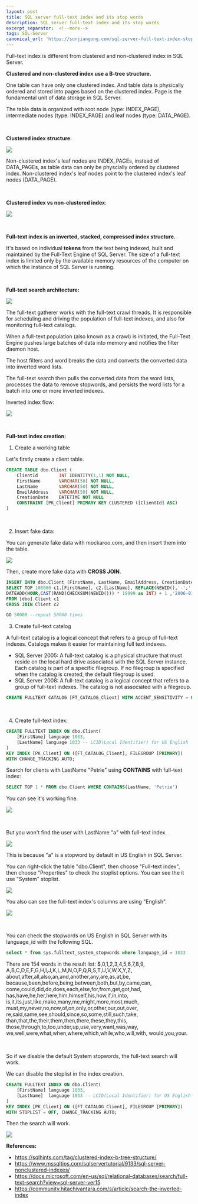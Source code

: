 ```yaml
---
layout: post
title: SQL server full-text index and its stop words
description: SQL server full-text index and its stop words
excerpt_separator:  <!--more-->
tags: SQL-Server
canonical_url: 'https://sunjiangong.com/sql-server-full-text-index-stop-words-stop-list/'
---
```


Full-text index is different from clustered and non-clustered index in SQL Server.

**Clustered and non-clustered index use a B-tree structure.**

One table can have only one clustered index. And table data is physically ordered and stored into pages based on the clustered index. Page is the fundamental unit of data storage in SQL Server.

The table data is organized with root node (type: INDEX_PAGE), intermediate nodes (type: INDEX_PAGE) and leaf nodes (type: DATA_PAGE).

<br/>

**Clustered index structure**:

![](./../../../assets/images/20210612-Fulltext-stoplist/1-clustered-index-structure.jpg)

<!--more-->

Non-clustered index's leaf nodes are INDEX_PAGEs, 
instead of DATA_PAGEs, as table data can only be physcially ordered by clustered index. Non-clustered index's leaf nodes point to the clustered index's leaf nodes (DATA_PAGE).

<br/>

**Clustered index vs non-clustered index**:

![](./../../../assets/images/20210612-Fulltext-stoplist/2-clustered-index-vs-non-clustered-index.PNG)

<br/>

**Full-text index is an inverted, stacked, compressed index structure.**

It's based on individual **tokens** from the text being indexed, built and maintained by the Full-Text Engine of SQL Server. The size of a full-text index is limited only by the available memory resources of the computer on which the instance of SQL Server is running.

<br/>

**Full-text search architecture:**

![](./../../../assets/images/20210612-Fulltext-stoplist/3-fulltext-index-architecture.gif)

The full-text gatherer works with the full-text crawl threads. It is responsible for scheduling and driving the population of full-text indexes, and also for monitoring full-text catalogs.

When a full-text population (also known as a crawl) is initiated, the Full-Text Engine pushes large batches of data into memory and notifies the filter daemon host. 

The host filters and word breaks the data and converts the converted data into inverted word lists. 

The full-text search then pulls the converted data from the word lists, processes the data to remove stopwords, and persists the word lists for a batch into one or more inverted indexes.

Inverted index flow:

![](./../../../assets/images/20210612-Fulltext-stoplist/9-inverted-index.jpg)

<br/>

**Full-text index creation:**


1. Create a working table

Let's firstly create a client table.

```sql
CREATE TABLE dbo.Client (
    ClientId		INT IDENTITY(1,1) NOT NULL,
    FirstName		VARCHAR(50) NOT NULL, 
    LastName		VARCHAR(50) NOT NULL,
    EmailAddress	VARCHAR(50) NOT NULL,
    CreationDate	DATETIME NOT NULL
    CONSTRAINT [PK_Client] PRIMARY KEY CLUSTERED ([ClientId] ASC)
)
```
<br/>

2. Insert fake data:

You can generate fake data with mockaroo.com, and then insert them into the table.

![](./../../../assets/images/20210612-Fulltext-stoplist/10-mockaroo.PNG)

Then, create more fake data with **CROSS JOIN**.

```sql
INSERT INTO dbo.Client (FirstName, LastName, EmailAddress, CreationDate)
SELECT TOP 100000 c1.[FirstName], c2.[LastName], REPLACE(NEWID(),'-','') + '@gmail.com',
DATEADD(HOUR,CAST(RAND(CHECKSUM(NEWID())) * 19999 as INT) + 1 ,'2006-01-01')
FROM [dbo].Client c1
CROSS JOIN Client c2

GO 50000 --repeat 50000 times
```


3. Create full-text catelog 

A full-text catalog is a logical concept that refers to a group of full-text indexes. Catalogs makes it easier for maintaining full text indexes.

- SQL Server 2005: A full-text catalog is a physical structure that must reside on the local hard drive associated with the SQL Server instance. Each catalog is part of a specific filegroup. If no filegroup is specified when the catalog is created, the default filegroup is used.
- SQL Server 2008: A full-text catalog is a logical concept that refers to a group of full-text indexes. The catalog is not associated with a filegroup.

```sql
CREATE FULLTEXT CATALOG [FT_CATALOG_Client] WITH ACCENT_SENSITIVITY = OFF
```

<br/>

4. Create full-text index:

```sql
CREATE FULLTEXT INDEX ON dbo.Client(
	[FirstName] language 1033,
	[LastName] language 1033 -- LCID(Local Identifier) for US English
)
KEY INDEX [PK_Client] ON ([FT_CATALOG_Client], FILEGROUP [PRIMARY])
WITH CHANGE_TRACKING AUTO;
```

Search for clients with LastName "Petrie" using **CONTAINS** with full-text index:

```sql
SELECT TOP 1 * FROM dbo.Client WHERE CONTAINS(LastName, 'Petrie')
```

You can see it's working fine.

![](./../../../assets/images/20210612-Fulltext-stoplist/4-fulltext-search-contains.PNG)

<br/>

But you won't find the user with LastName "a" with full-text index.

![](./../../../assets/images/20210612-Fulltext-stoplist/5-fulltext-search-contains-stopword.PNG)

This is because "a" is a stopword by default in US English in SQL Server.

You can right-click the table "dbo.Client", then choose "Full-text index", then choose "Properties" to check the stoplist options. You can see the it use "System" stoplist.

![](./../../../assets/images/20210612-Fulltext-stoplist/6-fulltext-search-stoplist-option.PNG)

You also can see the full-text index's columns are using "English".

![](./../../../assets/images/20210612-Fulltext-stoplist/7-fulltext-search-stoplist-option-language.PNG)

<br/>

You can check the stopwords on US English in SQL Server with its language_id with the following SQL.

```sql
select * from sys.fulltext_system_stopwords where language_id = 1033
```

There are 154 words in the result list: 
$,0,1,2,3,4,5,6,7,8,9,
A,B,C,D,E,F,G,H,I,J,K,L,M,N,O,P,Q,R,S,T,U,V,W,X,Y,Z,
about,after,all,also,an,and,another,any,are,as,at,be,
because,been,before,being,between,both,but,by,came,can,
come,could,did,do,does,each,else,for,from,get,got,had,
has,have,he,her,here,him,himself,his,how,if,in,into,
is,it,its,just,like,make,many,me,might,more,most,much,
must,my,never,no,now,of,on,only,or,other,our,out,over,
re,said,same,see,should,since,so,some,still,such,take,
than,that,the,their,them,then,there,these,they,this,
those,through,to,too,under,up,use,very,want,was,way,
we,well,were,what,when,where,which,while,who,will,with,
would,you,your.

<br/>

So if we disable the default System stopwords, the full-text search will work.

We can disable the stoplist in the index creation.

```sql
CREATE FULLTEXT INDEX ON dbo.Client(
	[FirstName] language 1033,
	[LastName]  language 1033 -- LCID(Local Identifier) for US English
)
KEY INDEX [PK_Client] ON ([FT_CATALOG_Client], FILEGROUP [PRIMARY])
WITH STOPLIST = OFF, CHANGE_TRACKING AUTO;
```

Then the search will work.

![](./../../../assets/images/20210612-Fulltext-stoplist/8-fulltext-search-stoplist-disabled.PNG)


**References:**
- https://sqlhints.com/tag/clustered-index-b-tree-structure/
- https://www.mssqltips.com/sqlservertutorial/9133/sql-server-nonclustered-indexes/
- https://docs.microsoft.com/en-us/sql/relational-databases/search/full-text-search?view=sql-server-ver15
- https://community.hitachivantara.com/s/article/search-the-inverted-index